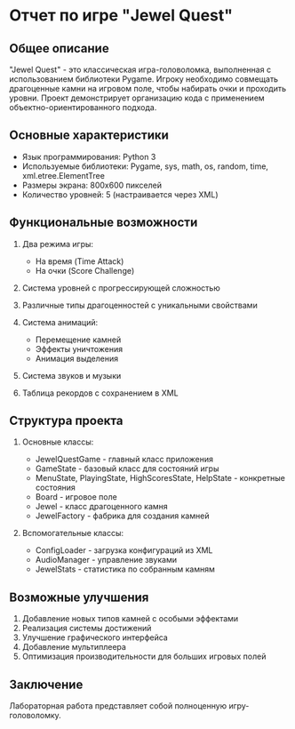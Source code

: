 # Отчет по игре "Jewel Quest"

## Общее описание
"Jewel Quest" - это классическая игра-головоломка, выполненная с использованием библиотеки Pygame. Игроку необходимо совмещать драгоценные камни на игровом поле, чтобы набирать очки и проходить уровни. Проект демонстрирует  организацию кода с применением объектно-ориентированного подхода.

## Основные характеристики
- Язык программирования: Python 3
- Используемые библиотеки: Pygame, sys, math, os, random, time, xml.etree.ElementTree
- Размеры экрана: 800x600 пикселей
- Количество уровней: 5 (настраивается через XML)

## Функциональные возможности
1. Два режима игры:
   - На время (Time Attack)
   - На очки (Score Challenge)

2. Система уровней с прогрессирующей сложностью

3. Различные типы драгоценностей с уникальными свойствами

4. Система анимаций:
   - Перемещение камней
   - Эффекты уничтожения
   - Анимация выделения

5. Система звуков и музыки

6. Таблица рекордов с сохранением в XML

## Структура проекта
1. Основные классы:
   - JewelQuestGame - главный класс приложения
   - GameState - базовый класс для состояний игры
   - MenuState, PlayingState, HighScoresState, HelpState - конкретные состояния
   - Board - игровое поле
   - Jewel - класс драгоценного камня
   - JewelFactory - фабрика для создания камней

2. Вспомогательные классы:
   - ConfigLoader - загрузка конфигураций из XML
   - AudioManager - управление звуками
   - JewelStats - статистика по собранным камням


## Возможные улучшения
1. Добавление новых типов камней с особыми эффектами
2. Реализация системы достижений
3. Улучшение графического интерфейса
4. Добавление мультиплеера
5. Оптимизация производительности для больших игровых полей

## Заключение
Лабораторная работа представляет собой полноценную игру-головоломку.
